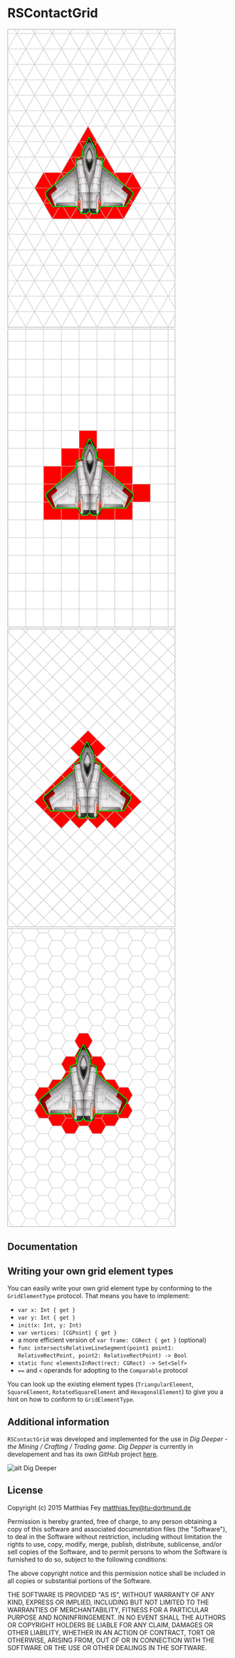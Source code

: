# RSContactGrid

![alt Triangular grid](triangular-grid.png)
![alt Square grid](square-grid.png)
![alt Rotated square grid](rotated-square-grid.png)
![alt Hexagonal grid](hexagonal-grid.png)

## Documentation

## Writing your own grid element types

You can easily write your own grid element type by conforming to the `GridElementType` protocol. That means you have to implement:

* `var x: Int { get }`
* `var y: Int { get }`
* `init(x: Int, y: Int)`
* `var vertices: [CGPoint] { get }`
* a more efficient version of `var frame: CGRect { get }` (optional)
* `func intersectsRelativeLineSegment(point1 point1: RelativeRectPoint, point2: RelativeRectPoint) -> Bool`
* `static func elementsInRect(rect: CGRect) -> Set<Self>`
* `==` and `<` operands for adopting to the `Comparable` protocol

You can look up the existing element types (`TriangularElement`, `SquareElement`, `RotatedSquareElement` and `HexagonalElement`) to give you a hint on how to conform to `GridElementType`.

## Additional information

`RSContactGrid` was developed and implemented for the use in *Dig Deeper - the Mining / Crafting / Trading game*. *Dig Depper* is currently in developement and has its own *GitHub* project [here](../../../DigDeeper).

![alt Dig Deeper](../../../DigDeeper/blob/master/logo.png)

## License

Copyright (c) 2015 Matthias Fey <matthias.fey@tu-dortmund.de>

Permission is hereby granted, free of charge, to any person obtaining a copy of this software and associated documentation files (the "Software"), to deal in the Software without restriction, including without limitation the rights to use, copy, modify, merge, publish, distribute, sublicense, and/or sell copies of the Software, and to permit persons to whom the Software is furnished to do so, subject to the following conditions:

The above copyright notice and this permission notice shall be included in all copies or substantial portions of the Software.

THE SOFTWARE IS PROVIDED "AS IS", WITHOUT WARRANTY OF ANY KIND, EXPRESS OR IMPLIED, INCLUDING BUT NOT LIMITED TO THE WARRANTIES OF MERCHANTABILITY, FITNESS FOR A PARTICULAR PURPOSE AND NONINFRINGEMENT. IN NO EVENT SHALL THE AUTHORS OR COPYRIGHT HOLDERS BE LIABLE FOR ANY CLAIM, DAMAGES OR OTHER LIABILITY, WHETHER IN AN ACTION OF CONTRACT, TORT OR OTHERWISE, ARISING FROM, OUT OF OR IN CONNECTION WITH THE SOFTWARE OR THE USE OR OTHER DEALINGS IN THE SOFTWARE.